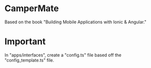 # CamperMate
Based on the book "Building Mobile Applications with Ionic &amp; Angular."

# Important
In "apps/interfaces", create a "config.ts" file based off the "config_template.ts" file.
